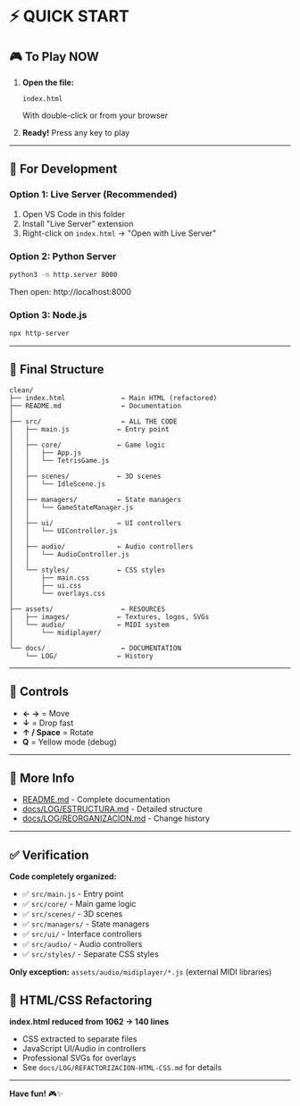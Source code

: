 # ⚡ QUICK START

## 🎮 To Play NOW

1. **Open the file:**
   ```
   index.html
   ```
   With double-click or from your browser

2. **Ready!** Press any key to play

---

## 🔧 For Development

### Option 1: Live Server (Recommended)
1. Open VS Code in this folder
2. Install "Live Server" extension
3. Right-click on `index.html` → "Open with Live Server"

### Option 2: Python Server
```bash
python3 -m http.server 8000
```
Then open: http://localhost:8000

### Option 3: Node.js
```bash
npx http-server
```

---

## 📁 Final Structure

```
clean/
├── index.html              ← Main HTML (refactored)
├── README.md               ← Documentation
│
├── src/                    ← ALL THE CODE
│   ├── main.js            ← Entry point
│   │
│   ├── core/              ← Game logic
│   │   ├── App.js
│   │   └── TetrisGame.js
│   │
│   ├── scenes/            ← 3D scenes
│   │   └── IdleScene.js
│   │
│   ├── managers/          ← State managers
│   │   └── GameStateManager.js
│   │
│   ├── ui/                ← UI controllers
│   │   └── UIController.js
│   │
│   ├── audio/             ← Audio controllers
│   │   └── AudioController.js
│   │
│   └── styles/            ← CSS styles
│       ├── main.css
│       ├── ui.css
│       └── overlays.css
│
├── assets/                 ← RESOURCES
│   ├── images/            ← Textures, logos, SVGs
│   └── audio/             ← MIDI system
│       └── midiplayer/
│
└── docs/                   ← DOCUMENTATION
    └── LOG/               ← History
```

---

## 🎯 Controls

- **← →** = Move
- **↓** = Drop fast
- **↑ / Space** = Rotate
- **Q** = Yellow mode (debug)

---

## 📖 More Info

- [README.md](README.md) - Complete documentation
- [docs/LOG/ESTRUCTURA.md](docs/LOG/ESTRUCTURA.md) - Detailed structure
- [docs/LOG/REORGANIZACION.md](docs/LOG/REORGANIZACION.md) - Change history

---

## ✅ Verification

**Code completely organized:**
- ✅ `src/main.js` - Entry point
- ✅ `src/core/` - Main game logic
- ✅ `src/scenes/` - 3D scenes
- ✅ `src/managers/` - State managers
- ✅ `src/ui/` - Interface controllers
- ✅ `src/audio/` - Audio controllers
- ✅ `src/styles/` - Separate CSS styles

**Only exception:** `assets/audio/midiplayer/*.js` (external MIDI libraries)

## 🎨 HTML/CSS Refactoring

**index.html reduced from 1062 → 140 lines**
- CSS extracted to separate files
- JavaScript UI/Audio in controllers
- Professional SVGs for overlays
- See `docs/LOG/REFACTORIZACION-HTML-CSS.md` for details

---

**Have fun!** 🎮✨
